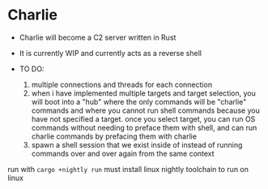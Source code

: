 # Charlie

- Charlie will become a C2 server written in Rust 
- It is currently WIP and currently acts as a reverse shell

- TO DO:
    1. multiple connections and threads for each connection
    2. when i have implemented multiple targets and target selection, you will boot into a "hub" where the only commands will be "charlie" commands and where you cannot run shell commands because you have not specified a target. once you select target, you can run OS commands without needing to preface them with shell, and can run charlie commands by prefacing them with charlie
    3. spawn a shell session that we exist inside of instead of running commands over and over again from the same context

run with `cargo +nightly run`
must install linux nightly toolchain to run on linux
